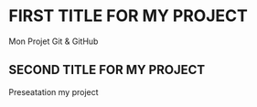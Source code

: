 # FIRST TITLE FOR MY PROJECT
Mon Projet Git & GitHub

## SECOND TITLE FOR MY PROJECT
Preseatation my project